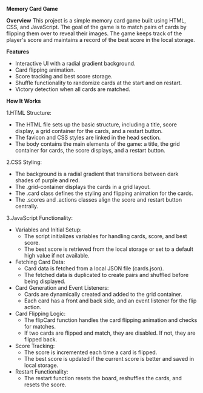 **Memory Card Game**

**Overview**
This project is a simple memory card game built using HTML, CSS, and JavaScript. The goal of the game is to match pairs of cards by flipping them over to reveal their images. The game keeps track of the player's score and maintains a record of the best score in the local storage.

**Features**
- Interactive UI with a radial gradient background.
- Card flipping animation.
- Score tracking and best score storage.
- Shuffle functionality to randomize cards at the start and on restart.
- Victory detection when all cards are matched.

**How It Works**

1.HTML Structure:
- The HTML file sets up the basic structure, including a title, score display, a grid container for the cards, and a restart button.
- The favicon and CSS styles are linked in the head section.
- The body contains the main elements of the game: a title, the grid container for cards, the score displays, and a restart button.

2.CSS Styling:
- The background is a radial gradient that transitions between dark shades of purple and red.
- The .grid-container displays the cards in a grid layout.
- The .card class defines the styling and flipping animation for the cards.
- The .scores and .actions classes align the score and restart button centrally.

3.JavaScript Functionality:
- Variables and Initial Setup:
  - The script initializes variables for handling cards, score, and best score.
  - The best score is retrieved from the local storage or set to a default high value if not available.
- Fetching Card Data:
  - Card data is fetched from a local JSON file (cards.json).
  - The fetched data is duplicated to create pairs and shuffled before being displayed.
- Card Generation and Event Listeners:
  - Cards are dynamically created and added to the grid container.
  - Each card has a front and back side, and an event listener for the flip action.
- Card Flipping Logic:
  - The flipCard function handles the card flipping animation and checks for matches.
  - If two cards are flipped and match, they are disabled. If not, they are flipped back.
- Score Tracking:
  - The score is incremented each time a card is flipped.
  - The best score is updated if the current score is better and saved in local storage.
- Restart Functionality:
  - The restart function resets the board, reshuffles the cards, and resets the score.
